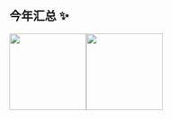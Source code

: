 ## 今年汇总 ✨

<img align="" height="137px" src="https://github-readme-stats.vercel.app/api?username=kumu-G&hide_title=true&hide_border=true&show_icons=true&include_all_commits=true&line_height=21&bg_color=0,EC6C6C,FFD479,FFFC79,73FA79&theme=graywhite&locale=cn" /><img align="" height="137px" src="https://github-readme-stats.vercel.app/api/top-langs/?username=kumu-G&hide_title=true&hide_border=true&layout=compact&bg_color=0,73FA79,73FDFF,D783FF&theme=graywhite&locale=cn" />